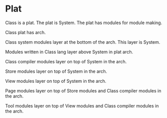# Plat

Class is a plat.
The plat is System.
The plat has modules for module making.

Class plat has arch.

Class system modules layer at the bottom of the arch.
This layer is System.

Modules written in Class lang layer above System in plat arch.

Class compiler modules layer on top of System in the arch.

Store modules layer on top of System in the arch.

View modules layer on top of System in the arch.

Page modules layer on top of Store modules and Class compiler modules in the arch.

Tool modules layer on top of View modules and Class compiler modules in the arch.